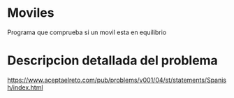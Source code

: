 # Moviles
Programa que comprueba si un movil esta en equilibrio

# Descripcion detallada del problema
https://www.aceptaelreto.com/pub/problems/v001/04/st/statements/Spanish/index.html

